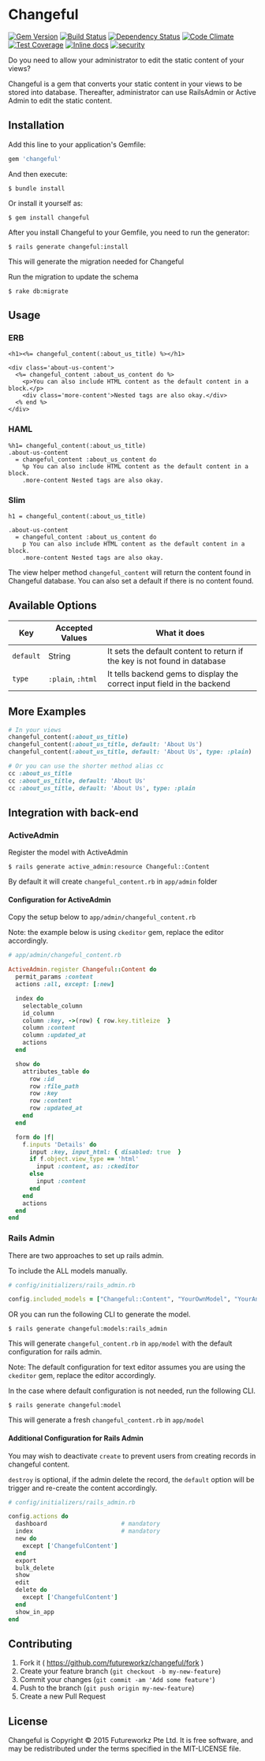 # Changeful
[![Gem Version](https://badge.fury.io/rb/changeful.svg)](http://badge.fury.io/rb/changeful)
[![Build Status](https://travis-ci.org/futureworkz/changeful.svg?branch=master)](https://travis-ci.org/futureworkz/changeful)
[![Dependency Status](https://gemnasium.com/futureworkz/changeful.svg)](https://gemnasium.com/futureworkz/changeful)
[![Code Climate](https://codeclimate.com/github/futureworkz/changeful/badges/gpa.svg)](https://codeclimate.com/github/futureworkz/changeful)
[![Test Coverage](https://codeclimate.com/github/futureworkz/changeful/badges/coverage.svg)](https://codeclimate.com/github/futureworkz/changeful/coverage)
[![Inline docs](http://inch-ci.org/github/futureworkz/changeful.svg)](http://inch-ci.org/github/futureworkz/changeful)
[![security](https://hakiri.io/github/futureworkz/changeful/master.svg)](https://hakiri.io/github/futureworkz/changeful/master)

Do you need to allow your administrator to edit the static content of your views?

Changeful is a gem that converts your static content in your views to be stored into database. Thereafter, administrator can use RailsAdmin or Active Admin to edit the static content.

## Installation

Add this line to your application's Gemfile:

```ruby
gem 'changeful'
```

And then execute:

```
$ bundle install
```

Or install it yourself as:

```
$ gem install changeful
```

After you install Changeful to your Gemfile, you need to run the generator:

```
$ rails generate changeful:install
```

This will generate the migration needed for Changeful

Run the migration to update the schema

```
$ rake db:migrate
```

## Usage

### ERB
```erb
<h1><%= changeful_content(:about_us_title) %></h1>

<div class='about-us-content'>
  <%= changeful_content :about_us_content do %>
    <p>You can also include HTML content as the default content in a block.</p>
    <div class='more-content'>Nested tags are also okay.</div>
  <% end %>
</div>
```

### HAML
```haml
%h1= changeful_content(:about_us_title)
.about-us-content
  = changeful_content :about_us_content do
    %p You can also include HTML content as the default content in a block.
    .more-content Nested tags are also okay.
```

### Slim
```slim
h1 = changeful_content(:about_us_title)

.about-us-content
  = changeful_content :about_us_content do
    p You can also include HTML content as the default content in a block.
    .more-content Nested tags are also okay.
```

The view helper method `changeful_content` will return the content found in Changeful database. You can also set a default if there is no content found.

## Available Options

Key | Accepted Values | What it does
---|---|--- 
`default` | String | It sets the default content to return if the key is not found in database
`type` | `:plain`, `:html` | It tells backend gems to display the correct input field in the backend

## More Examples

```ruby
# In your views
changeful_content(:about_us_title)
changeful_content(:about_us_title, default: 'About Us')
changeful_content(:about_us_title, default: 'About Us', type: :plain) 

# Or you can use the shorter method alias cc
cc :about_us_title
cc :about_us_title, default: 'About Us'
cc :about_us_title, default: 'About Us', type: :plain
```

## Integration with back-end

### ActiveAdmin
Register the model with ActiveAdmin

```
$ rails generate active_admin:resource Changeful::Content
``` 

By default it will create `changeful_content.rb` in `app/admin` folder

#### Configuration for ActiveAdmin

Copy the setup below to `app/admin/changeful_content.rb`

Note: the example below is using `ckeditor` gem, replace the editor accordingly.

```ruby
# app/admin/changeful_content.rb

ActiveAdmin.register Changeful::Content do
  permit_params :content
  actions :all, except: [:new]

  index do
    selectable_column
    id_column
    column :key, ->(row) { row.key.titleize  }
    column :content
    column :updated_at
    actions
  end

  show do
    attributes_table do
      row :id
      row :file_path
      row :key
      row :content
      row :updated_at
    end
  end

  form do |f|
    f.inputs 'Details' do
      input :key, input_html: { disabled: true  }
      if f.object.view_type == 'html'
        input :content, as: :ckeditor
      else
        input :content
      end
    end
    actions
  end
end
```
### Rails Admin
There are two approaches to set up rails admin.

To include the ALL models manually.

```ruby
# config/initializers/rails_admin.rb

config.included_models = ["Changeful::Content", "YourOwnModel", "YourAnotherModel" ]
```

OR you can run the following CLI to generate the model.

```
$ rails generate changeful:models:rails_admin
```

This will generate `changeful_content.rb` in `app/model` with the default configuration for rails admin.

Note: The default configuration for text editor assumes you are using the `ckeditor` gem, replace the editor accordingly.

In the case where default configuration is not needed, run the following CLI.

```
$ rails generate changeful:model
```

This will generate a fresh `changeful_content.rb` in `app/model`

#### Additional Configuration for Rails Admin
You may wish to deactivate `create` to prevent users from creating records in changeful content.

`destroy` is optional, if the admin delete the record, the `default` option will be trigger and re-create the content accordingly.

```ruby
# config/initializers/rails_admin.rb

config.actions do
  dashboard                     # mandatory
  index                         # mandatory
  new do
    except ['ChangefulContent']
  end
  export
  bulk_delete
  show
  edit
  delete do
    except ['ChangefulContent']
  end
  show_in_app
end
```

## Contributing

1. Fork it ( https://github.com/futureworkz/changeful/fork   )
2. Create your feature branch (`git checkout -b my-new-feature`)
3. Commit your changes (`git commit -am 'Add some feature'`)
4. Push to the branch (`git push origin my-new-feature`)
5. Create a new Pull Request

## License
Changeful is Copyright © 2015 Futureworkz Pte Ltd. It is free software, and may be redistributed under the terms specified in the MIT-LICENSE file.
